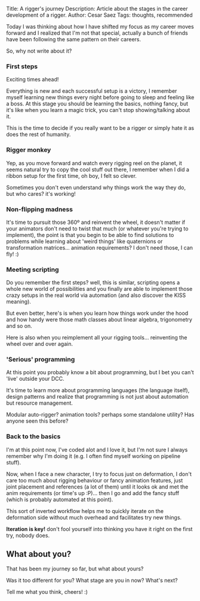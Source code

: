 Title: A rigger's journey
Description: Article about the stages in the career development of a rigger.
Author: Cesar Saez
Tags: thoughts, recommended

Today I was thinking about how I have shifted my focus as my career
moves forward and I realized that I'm not that special, actually a bunch
of friends have been following the same pattern on their careers.

So, why not write about it?

### First steps
Exciting times ahead!

Everything is new and each successful setup is a victory, I remember myself
learning new things every night before going to sleep and feeling like a
boss. At this stage you should be learning the basics, nothing fancy, but
it's like when you learn a magic trick, you can't stop showing/talking
about it.

This is the time to decide if you really want to be a rigger or simply
hate it as does the rest of humanity.

### Rigger monkey
Yep, as you move forward and watch every rigging reel on the planet, it
seems natural try to copy the cool stuff out there, I remember when I did
a ribbon setup for the first time, oh boy, I felt so clever.

Sometimes you don't even understand why things work the way they do, but
who cares? it's working!

### Non-flipping madness
It's time to pursuit those 360º and reinvent the wheel, it doesn't matter
if your animators don't need to twist that much (or whatever you're trying
to implement), the point is that you begin to be able to find solutions
to problems while learning about 'weird things' like quaternions or
transformation matrices... animation requirements? I don't need those,
I can fly! :)

### Meeting scripting
Do you remember the first steps? well, this is similar, scripting opens
a whole new world of possibilities and you finally are able to implement
those crazy setups in the real world via automation (and also discover
the KISS meaning).

But even better, here's is when you learn how things work under the hood
and how handy were those math classes about linear algebra, trigonometry
and so on.

Here is also when you reimplement all your rigging tools... reinventing
the wheel over and over again.

### 'Serious' programming
At this point you probably know a bit about programming, but I bet you
can't 'live' outside your DCC.

It's time to learn more about programming languages (the language itself),
design patterns and realize that programming is not just about automation
but resource management.

Modular auto-rigger? animation tools? perhaps some standalone utility?
Has anyone seen this before?

### Back to the basics
I'm at this point now, I've coded alot and I love it, but I'm not sure I
always remember why I'm doing it (e.g. I often find myself working on
pipeline stuff).

Now, when I face a new character, I try to focus just on deformation, I don't
care too much about rigging behaviour or fancy animation features, just joint
placement and references (a lot of them) until it looks ok and met the
anim requirements (or time's up :P)... then I go and add the fancy stuff
(which is probably automated at this point).

This sort of inverted workflow helps me to quickly iterate on the deformation
side without much overhead and facilitates try new things.

**Iteration is key!** don't fool yourself into thinking you have it right
on the first try, nobody does.

## What about you?
That has been my journey so far, but what about yours?

Was it too different for you?
What stage are you in now?
What's next?

Tell me what you think, cheers! :)
